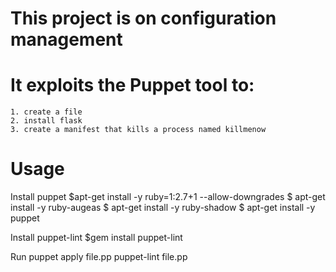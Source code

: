 # This project is on configuration management 
# It exploits the Puppet tool to: 
	1. create a file
	2. install flask 
	3. create a manifest that kills a process named killmenow

# Usage
Install puppet
	$apt-get install -y ruby=1:2.7+1 --allow-downgrades
	$ apt-get install -y ruby-augeas
	$ apt-get install -y ruby-shadow
	$ apt-get install -y puppet

Install puppet-lint
	$gem install puppet-lint

Run
puppet apply file.pp
puppet-lint file.pp 
